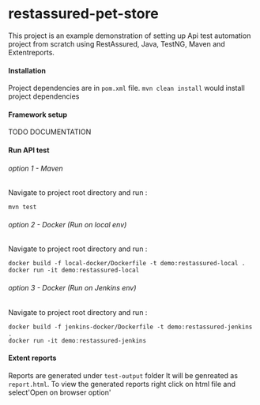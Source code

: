# restassured-pet-store
This project is an example demonstration of setting up Api test automation project from scratch using RestAssured, Java, TestNG, Maven and Extentreports.

#### Installation
Project dependencies are in ```pom.xml``` file. ```mvn clean install``` would install project dependencies

#### Framework setup
   TODO DOCUMENTATION
   
#### Run API test
###### option 1 - Maven
  Navigate to project root directory and run :
 ```
 mvn test
 ```
 ###### option 2 -  Docker (Run on local env)
 Navigate to project root directory and run :
 ```
 docker build -f local-docker/Dockerfile -t demo:restassured-local .
 docker run -it demo:restassured-local
 ```
 
 ###### option 3 -  Docker (Run on Jenkins env)
 Navigate to project root directory and run :
 ```
 docker build -f jenkins-docker/Dockerfile -t demo:restassured-jenkins .
 docker run -it demo:restassured-jenkins
 ```
 
 #### Extent reports
 Reports are generated under ```test-output``` folder
 It will be genreated as ```report.html```. To view the generated reports right click on html file and select'Open on browser option'
